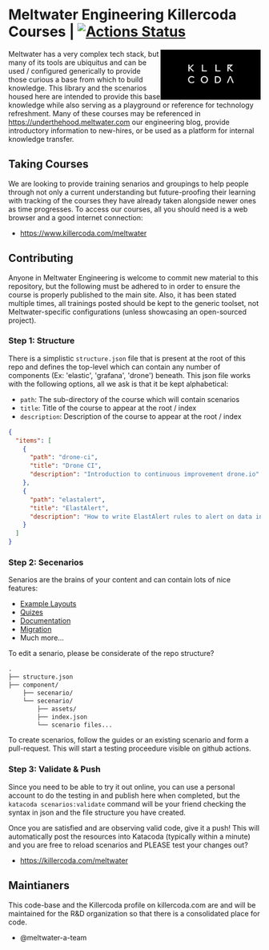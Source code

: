 # Meltwater Engineering Killercoda Courses | [![Actions Status](https://github.com/meltwater/foundation-killercoda/workflows/Validate%20Katacoda/badge.svg)](https://github.com/meltwater/foundation-killercoda/actions)

<img align="right" width="200" src="assets/kllr.png">Meltwater has a very complex tech stack, but many of its tools are ubiquitus and can be used / configured generically to provide those curious a base from which to build knowledge.  This library and the scenarios housed here are intended to provide this base knowledge while also serving as a playground or reference for technology refreshment.  Many of these courses may be referenced in https://underthehood.meltwater.com our engineering blog, provide introductory information to new-hires, or be used as a platform for internal knowledge transfer.

## Taking Courses

We are looking to provide training senarios and groupings to help people through not only a current understanding but future-proofing their learning with tracking of the courses they have already taken alongside newer ones as time progresses.  To access our courses, all you should need is a web browser and a good internet connection:

- https://www.killercoda.com/meltwater

## Contributing

Anyone in Meltwater Engineering is welcome to commit new material to this repository, but the following must be adhered to in order to ensure the course is properly published to the main site.  Also, it has been stated multiple times, all trainings posted should be kept to the generic toolset, not Meltwater-specific configurations (unless showcasing an open-sourced project).

### Step 1: Structure

There is a simplistic `structure.json` file that is present at the root of this repo and defines the top-level which can contain any number of components (Ex: 'elastic', 'grafana', 'drone') beneath.  This json file works with the following options, all we ask is that it be kept alphabetical:

* `path`: The sub-directory of the course which will contain scenarios
* `title`: Title of the course to appear at the root / index
* `description`: Description of the course to appear at the root / index

```json
{
  "items": [
    {
      "path": "drone-ci",
      "title": "Drone CI",
      "description": "Introduction to continuous improvement drone.io"
    },
    {
      "path": "elastalert",
      "title": "ElastAlert",
      "description": "How to write ElastAlert rules to alert on data in Elasticsearch"
    }
  ]
}
```

### Step 2: Secenarios

Senarios are the brains of your content and can contain lots of nice features:

* [Example Layouts](https://github.com/killercoda/scenario-examples)
* [Quizes](https://github.com/clun/krscenarios/blob/main/queries/quiz.md)
* [Documentation](https://killercoda.com/creators)
* [Migration](https://itnext.io/katacoda-to-killercoda-migration-guide-d21961fc0c9b)
* Much more...

To edit a senario, please be considerate of the repo structure?

```
.
├── structure.json
├── component/
    ├── secenario/
    └── secenario/
        ├── assets/
        ├── index.json
        └── scenario files...
```

To create scenarios, follow the guides or an existing scenario and form a pull-request. This will start a testing proceedure visible on github actions.

### Step 3: Validate & Push

Since you need to be able to try it out online, you can use a personal account to do the testing in and publish here when completed, but the `katacoda scenarios:validate` command will be your friend checking the syntax in json and the file structure you have created.

Once you are satisfied and are observing valid code, give it a push!  This will automatically post the resources into Katacoda (typically within a minute) and you are free to reload scenarios and PLEASE test your changes out?

- https://killercoda.com/meltwater

## Maintianers

This code-base and the Killercoda profile on killercoda.com are and will be maintained for the R&D organization so that there is a consolidated place for code.

- @meltwater-a-team
